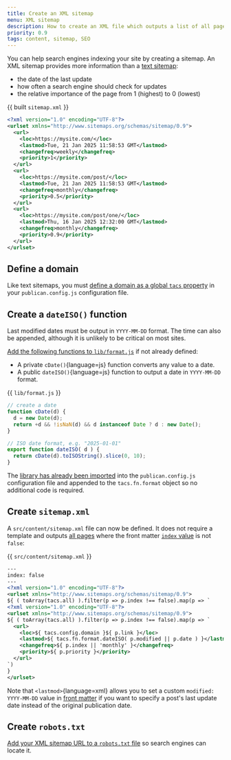 ```yaml
---
title: Create an XML sitemap
menu: XML sitemap
description: How to create an XML file which outputs a list of all page links for search engines.
priority: 0.9
tags: content, sitemap, SEO
---
```


You can help search engines indexing your site by creating a sitemap. An XML sitemap provides more information than a [text sitemap](--ROOT--docs/recipe/feeds/txt-sitemap/):

* the date of the last update
* how often a search engine should check for updates
* the relative importance of the page from 1 (highest) to 0 (lowest)

{{ built `sitemap.xml` }}
```xml
<?xml version="1.0" encoding="UTF-8"?>
<urlset xmlns="http://www.sitemaps.org/schemas/sitemap/0.9">
  <url>
    <loc>https://mysite.com/</loc>
    <lastmod>Tue, 21 Jan 2025 11:58:53 GMT</lastmod>
    <changefreq>weekly</changefreq>
    <priority>1</priority>
  </url>
  <url>
    <loc>https://mysite.com/post/</loc>
    <lastmod>Tue, 21 Jan 2025 11:58:53 GMT</lastmod>
    <changefreq>monthly</changefreq>
    <priority>0.5</priority>
  </url>
  <url>
    <loc>https://mysite.com/post/one/</loc>
    <lastmod>Thu, 16 Jan 2025 12:32:00 GMT</lastmod>
    <changefreq>monthly</changefreq>
    <priority>0.9</priority>
  </url>
</urlset>
```


## Define a domain

Like text sitemaps, you must [define a domain as a global `tacs` property](--ROOT--docs/recipe/feeds/txt-sitemap/#define-a-domain) in your `publican.config.js` configuration file.


## Create a `dateISO()` function

Last modified dates must be output in `YYYY-MM-DD` format. The time can also be appended, although it is unlikely to be critical on most sites.

[Add the following functions to `lib/format.js`](--ROOT--docs/recipe/templates/function-library/) if not already defined:

* A private `cDate()`{language=js} function converts any value to a date.
* A public `dateISO()`{language=js} function to output a date in `YYYY-MM-DD` format.

{{ `lib/format.js` }}
```js
// create a date
function cDate(d) {
  d = new Date(d);
  return +d && !isNaN(d) && d instanceof Date ? d : new Date();
}

// ISO date format, e.g. "2025-01-01"
export function dateISO( d ) {
  return cDate(d).toISOString().slice(0, 10);
}
```

The [library has already been imported](--ROOT--docs/recipe/templates/function-library/#import-the-library) into the `publican.config.js` configuration file and appended to the `tacs.fn.format` object so no additional code is required.


## Create `sitemap.xml`

A `src/content/sitemap.xml` file can now be defined. It does not require a template and outputs [all pages](--ROOT--docs/reference/global-properties/#tacsall) where the front matter [`index` value](--ROOT--docs/reference/content-properties/#dataindex) is not `false`:

{{ `src/content/sitemap.xml` }}
```xml
---
index: false
---
<?xml version="1.0" encoding="UTF-8"?>
<urlset xmlns="http://www.sitemaps.org/schemas/sitemap/0.9">
${ ( toArray(tacs.all) ).filter(p => p.index !== false).map(p => `
<?xml version="1.0" encoding="UTF-8"?>
<urlset xmlns="http://www.sitemaps.org/schemas/sitemap/0.9">
${ ( toArray(tacs.all) ).filter(p => p.index !== false).map(p => `
  <url>
    <loc>${ tacs.config.domain }${ p.link }</loc>
    <lastmod>${ tacs.fn.format.dateISO( p.modified || p.date ) }</lastmod>
    <changefreq>${ p.index || 'monthly' }</changefreq>
    <priority>${ p.priority }</priority>
  </url>
`)
}
</urlset>
```

Note that `<lastmod>`{language=xml} allows you to set a custom `modified: YYYY-MM-DD` value in [front matter](--ROOT--docs/reference/front-matter/#custom-front-matter) if you want to specify a post's last update date instead of the original publication date.


## Create `robots.txt`

[Add your XML sitemap URL to a `robots.txt` file](--ROOT--docs/recipe/feeds/txt-sitemap/#create-robotstxt) so search engines can locate it.
